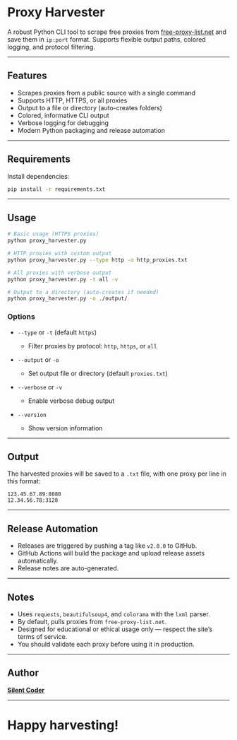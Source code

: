 # Proxy Harvester

A robust Python CLI tool to scrape free proxies from [free-proxy-list.net](https://free-proxy-list.net/) and save them in `ip:port` format. Supports flexible output paths, colored logging, and protocol filtering.

---

## Features

- Scrapes proxies from a public source with a single command
- Supports HTTP, HTTPS, or all proxies
- Output to a file or directory (auto-creates folders)
- Colored, informative CLI output
- Verbose logging for debugging
- Modern Python packaging and release automation

---

## Requirements

Install dependencies:

```bash
pip install -r requirements.txt
```

---

## Usage

```bash
# Basic usage (HTTPS proxies)
python proxy_harvester.py

# HTTP proxies with custom output
python proxy_harvester.py --type http -o http_proxies.txt

# All proxies with verbose output
python proxy_harvester.py -t all -v

# Output to a directory (auto-creates if needed)
python proxy_harvester.py -o ./output/
```

### Options

* `--type` or `-t` (default `https`)

  * Filter proxies by protocol: `http`, `https`, or `all`
* `--output` or `-o`

  * Set output file or directory (default `proxies.txt`)
* `--verbose` or `-v`

  * Enable verbose debug output
* `--version`

  * Show version information

---

## Output

The harvested proxies will be saved to a `.txt` file, with one proxy per line in this format:

```
123.45.67.89:8080
12.34.56.78:3128
```

---

## Release Automation

- Releases are triggered by pushing a tag like `v2.0.0` to GitHub.
- GitHub Actions will build the package and upload release assets automatically.
- Release notes are auto-generated.

---

## Notes

* Uses `requests`, `beautifulsoup4`, and `colorama` with the `lxml` parser.
* By default, pulls proxies from `free-proxy-list.net`.
* Designed for educational or ethical usage only — respect the site’s terms of service.
* You should validate each proxy before using it in production.

---

## Author

[**Silent Coder**](https://github.com/TheSilentPatch/)

---

# Happy harvesting!
